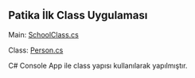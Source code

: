 ## Patika İlk Class Uygulaması

Main: [SchoolClass.cs](https://github.com/batuhan-uzun/FirstClass/blob/master/SchoolClass.cs)

Class: [Person.cs](https://github.com/batuhan-uzun/FirstClass/blob/master/Person.cs)

C# Console App ile class yapısı kullanılarak yapılmıştır.
